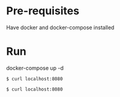 # Pre-requisites
Have docker and docker-compose installed

# Run
docker-compose up -d

```
$ curl localhost:8080
```

```
$ curl localhost:8080
```
